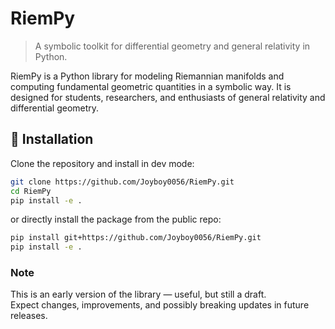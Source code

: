 # RiemPy

> A symbolic toolkit for differential geometry and general relativity in Python.

RiemPy is a Python library for modeling Riemannian manifolds and computing fundamental geometric quantities in a symbolic way. It is designed for students, researchers, and enthusiasts of general relativity and differential geometry.
## 🚀 Installation

Clone the repository and install in dev mode:

```bash
git clone https://github.com/Joyboy0056/RiemPy.git
cd RiemPy
pip install -e .
```
or directly install the package from the public repo:
```bash
pip install git+https://github.com/Joyboy0056/RiemPy.git
pip install -e .
```

### Note
This is an early version of the library — useful, but still a draft.  
Expect changes, improvements, and possibly breaking updates in future releases.
